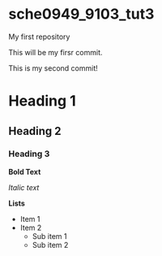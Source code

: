 # sche0949_9103_tut3
My first repository

This will be my firsr commit.

This is my second commit!

# Heading 1
## Heading 2
### Heading 3

**Bold Text**

*Italic text*

**Lists**

- Item 1
- Item 2
    - Sub item 1
    - Sub item 2